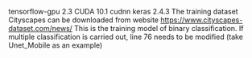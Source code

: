 tensorflow-gpu 2.3
CUDA 10.1
cudnn
keras 2.4.3
The training dataset Cityscapes can be downloaded from website https://www.cityscapes-dataset.com/news/
This is the training model of binary classification. If multiple classification is carried out, line 76 needs to be modified (take Unet_Mobile as an example)
